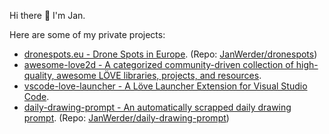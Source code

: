 Hi there 👋 I'm Jan.

Here are some of my private projects:

 * [dronespots.eu - Drone Spots in Europe](https://www.dronespots.eu/). (Repo: [JanWerder/dronespots](https://github.com/JanWerder/dronespots))
 * [awesome-love2d - A categorized community-driven collection of high-quality, awesome LÖVE libraries, projects, and resources](https://github.com/love2d-community/awesome-love2d).
 * [vscode-love-launcher - A Löve Launcher Extension for Visual Studio Code](https://github.com/JanWerder/vscode-love-launcher).
 * [daily-drawing-prompt - An automatically scrapped daily drawing prompt](https://daily-drawing-prompt.vercel.app/). (Repo: [JanWerder/daily-drawing-prompt](https://github.com/JanWerder/daily-drawing-prompt))
